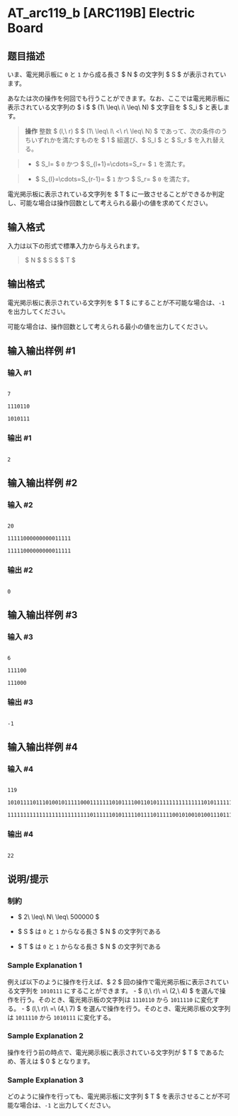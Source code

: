 # AT_arc119_b [ARC119B] Electric Board

## 题目描述

[problemUrl]: https://atcoder.jp/contests/arc119/tasks/arc119_b

いま、電光掲示板に `0` と `1` から成る長さ $ N $ の文字列 $ S $ が表示されています。

あなたは次の操作を何回でも行うことができます。なお、ここでは電光掲示板に表示されている文字列の $ i $ $ (1\ \leq\ i\ \leq\ N) $ 文字目を $ S_i $ と表します。

> **操作** 整数 $ (l,\ r) $ $ (1\ \leq\ l\ <\ r\ \leq\ N) $ であって、次の条件のうちいずれかを満たすものを $ 1 $ 組選び、$ S_l $ と $ S_r $ を入れ替える。
> 
> - $ S_l= $ `0` かつ $ S_{l+1}=\cdots=S_r= $ `1` を満たす。
> - $ S_{l}=\cdots=S_{r-1}= $ `1` かつ $ S_r= $ `0` を満たす。

電光掲示板に表示されている文字列を $ T $ に一致させることができるか判定し、可能な場合は操作回数として考えられる最小の値を求めてください。

## 输入格式

入力は以下の形式で標準入力から与えられます。

> $ N $ $ S $ $ T $

## 输出格式

電光掲示板に表示されている文字列を $ T $ にすることが不可能な場合は、`-1` を出力してください。

可能な場合は、操作回数として考えられる最小の値を出力してください。

## 输入输出样例 #1

### 输入 #1

```
7
1110110
1010111
```

### 输出 #1

```
2
```

## 输入输出样例 #2

### 输入 #2

```
20
11111000000000011111
11111000000000011111
```

### 输出 #2

```
0
```

## 输入输出样例 #3

### 输入 #3

```
6
111100
111000
```

### 输出 #3

```
-1
```

## 输入输出样例 #4

### 输入 #4

```
119
10101111011101001011111000111111101011110011010111111111111111010111111111111110111111110111110111101111111111110111011
11111111111111111111111111011111101011111011110111110010100101001110111011110111111111110010011111101111111101110111011
```

### 输出 #4

```
22
```

## 说明/提示

### 制約

- $ 2\ \leq\ N\ \leq\ 500000 $
- $ S $ は `0` と `1` からなる長さ $ N $ の文字列である
- $ T $ は `0` と `1` からなる長さ $ N $ の文字列である

### Sample Explanation 1

例えば以下のように操作を行えば、$ 2 $ 回の操作で電光掲示板に表示されている文字列を `1010111` にすることができます。 - $ (l,\ r)\ =\ (2,\ 4) $ を選んで操作を行う。そのとき、電光掲示板の文字列は `1110110` から `1011110` に変化する。 - $ (l,\ r)\ =\ (4,\ 7) $ を選んで操作を行う。そのとき、電光掲示板の文字列は `1011110` から `1010111` に変化する。

### Sample Explanation 2

操作を行う前の時点で、電光掲示板に表示されている文字列が $ T $ であるため、答えは $ 0 $ となります。

### Sample Explanation 3

どのように操作を行っても、電光掲示板に文字列 $ T $ を表示させることが不可能な場合は、`-1` と出力してください。